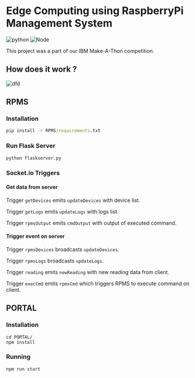 # Edge Computing using RaspberryPi Management System

![python](https://img.shields.io/badge/python-3.5-blue) ![Node](https://img.shields.io/badge/node-11.8-green)

This project was a part of our IBM Make-A-Thon competition.

## How does it work ?

![dfd](https://raw.githubusercontent.com/adityachandak287/Make-A-Thon/master/Data%20Flow%20Triggers.jpg?token=AH6I55B76AXAB7FLVCVOCOC5Q6BFC)

## RPMS

### Installation

```cmd
pip install -r RPMS/requirements.txt
```

### Run Flask Server

```cmd
python flaskserver.py
```

### Socket.io Triggers

#### Get data from server

Trigger `getDevices` emits `updateDevices` with device list.

Trigger `getLogs` emits `updateLogs` with logs list.

Trigger `rpmsOutput` emits `cmdOutput` with output of executed command.

#### Trigger event on server

Trigger `rpmsDevices` broadcasts `updateDevices`.

Trigger `rpmsLogs` broadcasts `updateLogs`.

Trigger `reading` emits `newReading` with new reading data from client.

Trigger `execCmd` emits `rpmsCmd` which triggers RPMS to execute command on client.

## PORTAL

### Installation

```
cd PORTAL/
npm install
```

### Running

```
npm run start
```

